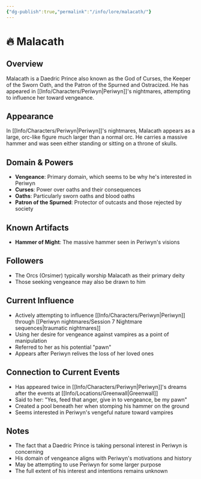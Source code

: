 ```yaml
---
{"dg-publish":true,"permalink":"/info/lore/malacath/"}
---
```



# 🔥 Malacath

## Overview
Malacath is a Daedric Prince also known as the God of Curses, the Keeper of the Sworn Oath, and the Patron of the Spurned and Ostracized. He has appeared in [[Info/Characters/Periwyn\|Periwyn]]'s nightmares, attempting to influence her toward vengeance.

## Appearance
In [[Info/Characters/Periwyn\|Periwyn]]'s nightmares, Malacath appears as a large, orc-like figure much larger than a normal orc. He carries a massive hammer and was seen either standing or sitting on a throne of skulls.

## Domain & Powers
- **Vengeance**: Primary domain, which seems to be why he's interested in Periwyn
- **Curses**: Power over oaths and their consequences
- **Oaths**: Particularly sworn oaths and blood oaths
- **Patron of the Spurned**: Protector of outcasts and those rejected by society

## Known Artifacts
- **Hammer of Might**: The massive hammer seen in Periwyn's visions

## Followers
- The Orcs (Orsimer) typically worship Malacath as their primary deity
- Those seeking vengeance may also be drawn to him

## Current Influence
- Actively attempting to influence [[Info/Characters/Periwyn\|Periwyn]] through [[Periwyn nightmares/Session 7 Nightmare sequences\|traumatic nightmares]]
- Using her desire for vengeance against vampires as a point of manipulation
- Referred to her as his potential "pawn"
- Appears after Periwyn relives the loss of her loved ones

## Connection to Current Events
- Has appeared twice in [[Info/Characters/Periwyn\|Periwyn]]'s dreams after the events at [[Info/Locations/Greenwall\|Greenwall]]
- Said to her: "Yes, feed that anger, give in to vengeance, be my pawn"
- Created a pool beneath her when stomping his hammer on the ground
- Seems interested in Periwyn's vengeful nature toward vampires

## Notes
- The fact that a Daedric Prince is taking personal interest in Periwyn is concerning
- His domain of vengeance aligns with Periwyn's motivations and history
- May be attempting to use Periwyn for some larger purpose
- The full extent of his interest and intentions remains unknown
